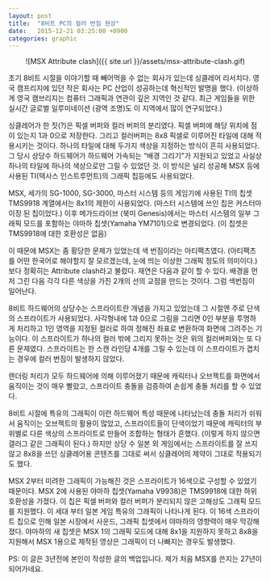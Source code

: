 ```yaml
---
layout: post
title:  "8비트 PC의 컬러 번짐 현상"
date:   2015-12-21 03:25:00 +0900
categories: graphic
---
```


<center>![MSX Attribute clash]({{ site.url }}/assets/msx-attribute-clash.gif)</center>

초기 8비트 시절을 이야기할 때 빼어먹을 수 없는 회사가 있는데 싱클레어 리서치다. 영국 캠프리지에 있던 작은 회사는 PC 산업이 성공하는데 혁신적인 발명을 했다. (이상하게 영국 캠브리지는 컴퓨터 그래픽과 연관이 깊은 지역인 것 같다. 최근 게임들을 위한 실시간 글로벌 일루미네이션 (광역 조명)도 이 지역에서 많이 연구되었다.)

싱클레어가 한 짓(?)은 픽셀 버퍼와 컬러 버퍼의 분리였다. 픽셀 버퍼에 해당 위치에 점이 있는지 1과 0으로 저장한다. 그리고 컬러버퍼는 8x8 픽셀로 이루어진 타일에 대해 적용시키는 것이다. 하나의 타일에 대해 두가지 색상을 지정하는 방식이 흔히 사용되었다. 그 당시 상당수 하드웨어가 하드웨어 가속되는 “배경 그리기"가 지원되고 있었고 사실상 하나의 타일에 하나의 색상으로만 그릴 수 있었던 것. 이 방식은 널리 성공해 MSX 등에 사용된 TI(텍사스 인스트루먼트)의 그래픽 칩등에도 사용되었다.

MSX, 세가의 SG-1000, SG-3000, 마스터 시스템 등의 게임기에 사용된 TI의 칩셋 TMS9918 계열에서는 8x1의 제한이 사용되었다. (마스터 시스템에 쓰인 칩은 커스터마이징 된 칩이었다.) 이후 메가드라이브 (북미 Genesis)에서는 마스터 시스템의 일부 그래픽 모드를 포함하는 야마하 칩셋(Yamaha YM7101)으로 변경되었다. (이 칩셋은 TMS9918에 대한 호환성은 없음)

이 때문에 MSX는 좀 황당한 문제가 있었는데 색 번짐이라는 아티팩츠였다. (아티팩츠를 어떤 한국어로 해야할지 잘 모르겠는데, 눈에 띄는 이상한 그래픽 정도의 의미이다.) 보다 정확히는 Attribute clash라고 불렀다. 재연은 다음과 같이 할 수 있다. 배경을 먼저 그린 다음 각각 다른 색상을 가진 2개의 선의 교점을 만드는 것이다. 그럼 색번짐이 일어난다.

8비트 하드웨어의 상당수는 스프라이트란 개념을 가지고 있었는데 그 시절엔 주로 단색의 스프라이트가 사용되었다. 사각형내에 1과 0으로 그림을 그리면 0인 부분을 투명하게 처리하고 1인 영역을 지정된 컬러로 하여 정해진 좌표로 변환하여 화면에 그려주는 기능이다. 이 스프라이트가 하나의 컬러 밖에 그리지 못하는 것은 위의 컬러버퍼와는 또 다른 문제였다. 스프라이트는 한 스캔 라인당 4개를 그릴 수 있는데 이 스프라이트가 겹치는 경우에 컬러 번짐이 발생하지 않았다.

렌더링 처리가 모두 하드웨어에 의해 이루어졌기 때문에 캐릭터나 오브젝트를 화면에서 움직이는 것이 매우 빨랐고, 스프라이트 충돌을 검증하여 손쉽게 충돌 처리를 할 수 있었다.

8비트 시절에 특유의 그래픽이 이런 하드웨어 특성 때문에 나타났는데 충돌 처리가 쉬워서 움직이는 오브젝트의 활용이 많았고, 스프라이트들이 단색이었기 때문에 캐릭터의 부위별로 다른 색상의 스프라이트로 만들어 조합하는 형태가 흔했다. (이렇게 하지 않으면 갤러그 같은 그래픽이 된다.) 하지만 상당 수 일본 외 게임에서는 스프라이트를 잘 쓰지 않고 8x8을 쓰던 싱클레어용 콘텐츠를 그대로 써서 싱클레어의 제약이 그대로 적용되기도 했다.

MSX 2부터 미려한 그래픽이 가능해진 것은 스프라이트가 16색으로 구성할 수 있었기 때문이다. MSX 2에 사용된 야마하 칩셋(Yamaha V9938)은 TMS9918에 대한 하위 호환성을 가졌다. 이 칩은 픽셀 버퍼와 컬러 버퍼가 분리되지 않은 고해상도 그래픽 모드를 지원했다. 이 세대 부터 일본 게임 특유의 그래픽이 나타나게 된다. 이 16색 스프라이트 칩으로 인해 일본 시장에서 사운드, 그래픽 칩셋에서 야마하의 영향력이 매우 막강해졌다. 야마하의 새 칩셋은 MSX 1의 그래픽 모드에 대해 8x1을 지원하지 못하고 8x8을 지원해서 MSX 1용으로 제작된 영상은 그래픽이 더 나빠지는 경우도 발생했다.

PS: 이 글은 3년전에 본인이 작성한 글의 백업입니다. 제가 처음 MSX를 쓴지는 27년이 되어가네요.
